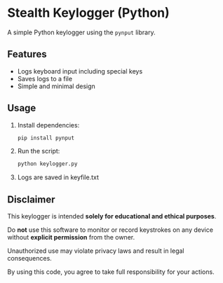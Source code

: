 # Stealth Keylogger (Python)

A simple Python keylogger using the `pynput` library.

## Features
- Logs keyboard input including special keys
- Saves logs to a file
- Simple and minimal design

## Usage
1. Install dependencies:
   ```bash
   pip install pynput
2. Run the script:
   ```bash
   python keylogger.py
3. Logs are saved in keyfile.txt

## Disclaimer

This keylogger is intended **solely for educational and ethical purposes**.

Do **not** use this software to monitor or record keystrokes on any device without **explicit permission** from the owner.

Unauthorized use may violate privacy laws and result in legal consequences.

By using this code, you agree to take full responsibility for your actions.
